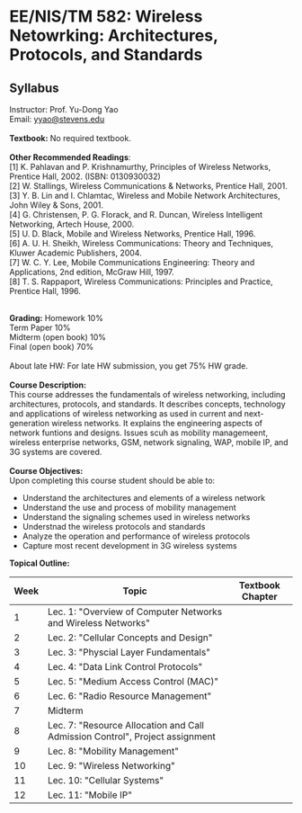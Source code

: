 # EE/NIS/TM 582: Wireless Netowrking: Architectures, Protocols, and Standards

## Syllabus

Instructor: Prof. Yu-Dong Yao </br>
Email: yyao@stevens.edu </br>
</br>
**Textbook:** No required textbook. </br>
</br>
**Other Recommended Readings**: </br>
[1] K. Pahlavan and P. Krishnamurthy, Principles of Wireless Networks, Prentice Hall, 2002. (ISBN: 0130930032) </br>
[2] W. Stallings, Wireless Communications & Networks, Prentice Hall, 2001. </br>
[3] Y. B. Lin and I. Chlamtac, Wireless and Mobile Network Architectures, John Wiley & Sons, 2001. </br>
[4] G. Christensen, P. G. Florack, and R. Duncan, Wireless Intelligent Networking, Artech House, 2000. </br>
[5] U. D. Black, Mobile and Wireless Networks, Prentice Hall, 1996. </br>
[6] A. U. H. Sheikh, Wireless Communications: Theory and Techniques, Kluwer Academic Publishers, 2004. </br>
[7] W. C. Y. Lee, Mobile Communications Engineering: Theory and Applications, 2nd edition, McGraw Hill, 1997. </br>
[8] T. S. Rappaport, Wireless Communications: Principles and Practice, Prentice Hall, 1996. </br>
</br>

**Grading:**
Homework 10% </br>
Term Paper 10% </br>
Midterm (open book) 10% </br>
Final (open book) 70% </br>
</br>
About late HW: For late HW submission, you get 75% HW grade. </br>
</br>
**Course Description:** </br>
This course addresses the fundamentals of wireless networking, including architectures, protocols, and standards. It describes concepts, technology and applications of wireless networking as used in current and next-generation wireless networks. It explains the engineering aspects of network funtions and designs. Issues scuh as mobility managemeent, wireless enterprise networks, GSM, network signaling, WAP, mobile IP, and 3G systems are covered. </br>
</br>
**Course Objectives:** </br>
Upon completing this course student should be able to:

* Understand the architectures and elements of a wireless network
* Understand the use and process of mobility management
* Understand the signaling schemes used in wireless networks
* Understnad the wireless protocols and standards
* Analyze the operation and performance of wireless protocols
* Capture most recent development in 3G wireless systems

**Topical Outline:** </br>

| Week | Topic | Textbook Chapter
| --- | --- | --- |
| 1 | Lec. 1: "Overview of Computer Networks and Wireless Networks" | |
| 2 | Lec. 2: "Cellular Concepts and Design" | |
| 3 | Lec. 3: "Physcial Layer Fundamentals" | |
| 4 | Lec. 4: "Data Link Control Protocols" | |
| 5 | Lec. 5: "Medium Access Control (MAC)" | |
| 6 | Lec. 6: "Radio Resource Management" | |
| 7 | Midterm | |
| 8 | Lec. 7: "Resource Allocation and Call Admission Control", Project assignment | |
| 9 | Lec. 8: "Mobility Management" | |
| 10 | Lec. 9: "Wireless Networking" | |
| 11 | Lec. 10: "Cellular Systems" | |
| 12 | Lec. 11: "Mobile IP" | |
